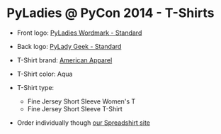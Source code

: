 # PyLadies @ PyCon 2014 - T-Shirts

* Front logo: [PyLadies Wordmark - Standard][0]
* Back logo: [PyLady Geek - Standard][1]

* T-Shirt brand: [American Apparel][2]
* T-Shirt color: Aqua
* T-Shirt type:
    * Fine Jersey Short Sleeve Women's T
    * Fine Jersey Short Sleeve T-Shirt

* Order individually though [our Spreadshirt site][3]


[0]: https://github.com/pyladies/pyladies-assets/blob/master/wordmark/ai/pyladies_wordmark_standard_white.ai
[1]: https://github.com/pyladies/pyladies-assets/blob/master/geek/ai/pylady_geek_full_standard.ai
[2]: http://store.americanapparel.net/fine-jersey-short-sleeve-women-s-t_2102
[3]: http://pyladies.spreadshirt.com/
